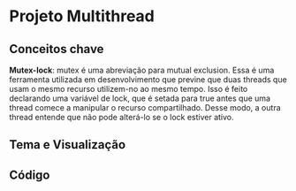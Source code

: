 # Projeto Multithread

## Conceitos chave 

**Mutex-lock**: mutex é uma abreviação para mutual exclusion. Essa é uma ferramenta utilizada em desenvolvimento que previne que duas threads que usam o mesmo recurso utilizem-no ao mesmo tempo. Isso é feito declarando uma variável de lock, que é setada para true antes que uma thread comece a manipular o recurso compartilhado. Desse modo, a outra thread entende que não pode alterá-lo se o lock estiver ativo. 

## Tema e Visualização


## Código 

